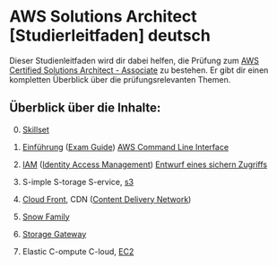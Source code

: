 # AWS Solutions Architect [Studierleitfaden] deutsch
Dieser Studienleitfaden wird dir dabei helfen, die Prüfung zum [AWS Certified Solutions Architect - Associate](https://aws.amazon.com/de/certification/) zu bestehen. Er gibt dir einen kompletten Überblick über die prüfungsrelevanten Themen.

## Überblick über die Inhalte:

0. [Skillset](docs/practice/what2do.md)

1. [Einführung](https://de.wikipedia.org/wiki/Amazon_Web_Services) ([Exam Guide](docs/pdfs/Exam-Guide.pdf)) [AWS Command Line Interface](https://docs.aws.amazon.com/cli/latest/userguide/getting-started-install.html)

2. [IAM](docs/services/IAM.md) ([Identity Access Management](docs/practice/commandLine/access_management.md)) [Entwurf eines sichern Zugriffs](docs/practice/drafts/IAM_usecase.md)

3. S-imple S-torage S-ervice, 
   [s3](docs/services/s3.md)

4. [Cloud Front](docs/services/CloudFront.md), CDN ([Content Delivery Network](https://de.wikipedia.org/wiki/Content_Delivery_Network))

5. [Snow Family](docs/services/SnowFamily.md)

6. [Storage Gateway](docs/services/StorageGateway.md)

7. Elastic C-ompute C-loud, [EC2](docs/services/EC2.md)
